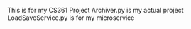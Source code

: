 This is for my CS361 Project
Archiver.py is my actual project
LoadSaveService.py is for my microservice